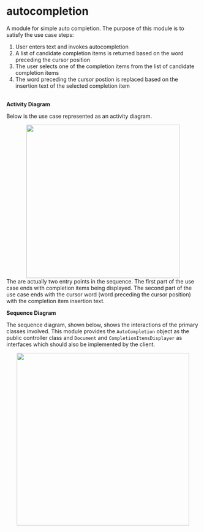 # autocompletion
A module for simple auto completion.  The purpose of this module is to satisfy the use case steps: 
  1. User enters text and invokes autocompletion
  1. A list of candidate completion items is returned based on the word preceding the cursor position
  1. The user selects one of the completion items from the list of candidate completion items
  1. The word preceding the cursor postion is replaced based on the insertion text of the selected completion item
<br> 
<strong> Activity Diagram </strong> 
<p> 
  Below is the use case represented as an activity diagram.  
  <div align="center" width="500px"> 
    <img src="http://ricardo-marquez.com/rm/assets/images/activity-diagram-page-6.svg" alt="" height="400">
  </div> 
  The are actually two entry points in the sequence.  The first part of the use case ends with completion items being displayed.  The second part of the use case ends with the cursor word (word preceding the cursor position) with the completion item insertion text. 
</p> 
<strong> Sequence Diagram </strong> 
<p> 
 The sequence diagram, shown below, shows the interactions of the primary classes involved. This module provides the <code>AutoCompletion</code> object as the public controller class and <code>Document</code> and <code>CompletionItemsDisplayer</code> as interfaces which should also be implemented by the client.

  <div align="center" width="1200px"> 
    <img src="http://ricardo-marquez.com/rm/assets/images/activity-diagram-page-5.svg" alt="" height="450px">
  </div> 
</p> 
